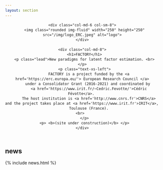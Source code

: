 ```yaml
---
layout: section
---
```

<header>
  <div class="row flex-items-xs-center text-xs-center">
	  
    <div class="col-md-6 col-sm-8">
      <img class="rounded img-fluid" width="250" height="250" src="/img/logo_ERC.jpeg" alt="logo">
    </div>
    
    <div class="col-md-8">
      <h1>FACTORY</h1>
      <p class="lead">New paradigms for latent factor estimation. <br> </p>
      <p class="text-xs-left">
		  FACTORY is a project funded by the <a href='https://erc.europa.eu/'> European Research Council </a>
		  under a Consolidator Grant (2016-2021) and coordinated by 
		  <a href='https://www.irit.fr/~Cedric.Fevotte/'>Cédric Févotte</a>. 
		  The host institution is <a href='http://www.cnrs.fr'>CNRS</a> and the project takes place at <a href='https://www.irit.fr'>IRIT</a>, 
		  Toulouse (France).
		  <br>		  
	  </p>
	  <p> <b>(site under construction)</b> </p>
    </div>
    
  </div>
</header>


<section id="news" class="container">
<div class="row text-xs-center">
  <div class="col-xs">
    <h1>news</h1>
  </div>
</div>
{% include news.html %}
</section>
